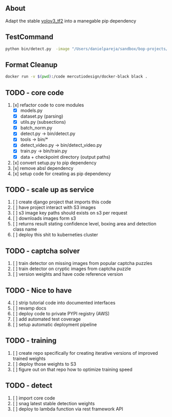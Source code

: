 ## About

Adapt the stable [yolov3_tf2](https://github.com/zzh8829/yolov3-tf2) into a manegable pip dependency

## TestCommand
```bash
python bin/detect.py  -image "/Users/danielpareja/sandbox/bop-projects/boplabel/data/test/cars/2d66e1c7-cb78-498d-8f40-196a49d6f923.png"
```

## Format Cleanup
```bash
docker run -v $(pwd):/code mercutiodesign/docker-black black .
```

## TODO - core code

1. [x] refactor code to core modules
   - [x] models.py
   - [x] dataset.py (parsing)
   - [x] utils.py (subsections)
   - [x] batch_norm.py
   - [x] detect.py -> bin/detect.py
   - [x] tools -> bin/*
   - [x] detect_video.py -> bin/detect_video.py
   - [x] train.py -> bin/train.py
   - [x] data + checkpoint directory (output paths)
2. [x] convert setup.py to pip dependency
3. [x] remove absl dependency
4. [x] setup code for creating as pip dependency


## TODO - scale up as service
1. [ ] create django project that imports this code
2. [ ] have project interact with S3 images
3. [ ] s3 image key paths should exists on s3 per request
4. [ ] downloads images form s3
5. [ ] returns result stating confidence level, boxing area and detection class name
6. [ ] deploy this shit to kuberneties cluster

## TODO - captcha solver
1. [ ] train detector on missing images from popular captcha puzzles
2. [ ] train detector on cryptic images from captcha puzzle
3. [ ] version weights and have code reference version

## TODO - Nice to have
4. [ ] strip tutorial code into documented interfaces
5. [ ] revamp docs
6. [ ] deploy code to private PYPI registry (AWS)
7. [ ] add automated test coverage
8. [ ] setup automatic deployment pipeline


## TODO - training

1. [ ] create repo specifically for creating iterative versions of improved trained weights
2. [ ] deploy those weights to S3
3. [ ] figure out on that repo how to optimize training speed


## TODO - detect

1. [ ] import core code
2. [ ] snag latest stable detection weights
3. [ ] deploy to lambda function via rest framework API
